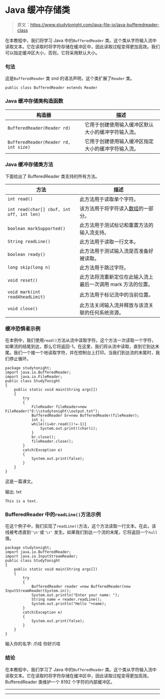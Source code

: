 # Java 缓冲存储类

> 原文：<https://www.studytonight.com/java-file-io/java-bufferedreader-class>

在本教程中，我们将学习 Java 中的`BufferedReader` 类。这个类从字符输入流中读取文本。它在读取时将字符存储在缓冲区中，因此读取过程变得更加高效。我们可以指定缓冲区大小，否则，它将采用默认大小。

### 句法

这是`BufferedReader` 类 snd 的语法声明，这个类扩展了`Reader` 类。

```
public class BufferedReader extends Reader
```

### Java 缓冲存储类构造函数

| 构造器 | 描述 |
| --- | --- |
| `BufferedReader(Reader rd)` | 它用于创建使用输入缓冲区默认大小的缓冲字符输入流。 |
| `BufferedReader(Reader rd, int size)` | 它用于创建使用输入缓冲区指定大小的缓冲字符输入流。 |

### Java 缓冲存储类方法

下面给出了 BufferedReader 类支持的所有方法。

| 方法 | 描述 |
| --- | --- |
| `int read()` | 此方法用于读取单个字符。 |
| `int read(char[] cbuf, int off, int len)` | 该方法用于将字符读入[数组](https://www.javatpoint.com/array-in-java)的一部分。 |
| `boolean markSupported()` | 此方法用于测试标记和重置方法的输入流支持。 |
| `String readLine()` | 此方法用于读取一行文本。 |
| `boolean ready()` | 此方法用于测试输入流是否准备好被读取。 |
| `long skip(long n)` | 此方法用于跳过字符。 |
| `void reset()` | 此方法将流重新定位在此输入流上最后一次调用 mark 方法的位置。 |
| `void mark(int readAheadLimit)` | 此方法用于标记流中的当前位置。 |
| `void close()` | 此方法关闭输入流并释放与该流关联的任何系统资源。 |

### 缓冲恐惧者示例

在本例中，我们使用`read()`方法从流中读取字符。这个方法一次读取一个字符，如果流的结尾到达，那么它将返回-1。在这里，我们将从流中读取，直到它到达末尾。我们一个接一个地读取字符，并在控制台上打印。当我们到达流的末尾时，我们停止循环。

```
package studytonight;
import java.io.BufferedReader;
import java.io.FileReader;
public class StudyTonight 
{
	public static void main(String args[])
	{
		try
		{
			FileReader fileReader=new FileReader("E:\\studytonight\\output.txt");    
			BufferedReader br=new BufferedReader(fileReader);    
			int i;    
			while((i=br.read())!=-1){  
				System.out.print((char)i);  
			}  
			br.close();    
			fileReader.close();    
		}
		catch(Exception e)
		{
			System.out.print(false);
		}
	}
}
```

这是一篇课文。

输出. txt

```
This is a text.
```

### BufferedReader 中的`readLine()`方法示例

在这个例子中，我们实现了`readLine()`方法，这个方法读取一行文本。在此，该线被考虑直到`'\n'`或`'\r'` 发生。如果我们到达一个流的末尾，它将返回一个`null` 值。

```
package studytonight;
import java.io.BufferedReader;
import java.io.InputStreamReader;
public class StudyTonight 
{
	public static void main(String args[])
	{
		try
		{
			BufferedReader reader =new BufferedReader(new InputStreamReader(System.in));
			System.out.println("Enter your name: ");
			String name = reader.readLine();   
			System.out.println("Hello "+name);
		}
		catch(Exception e)
		{
			System.out.print(false);
		}
	}
}
```

输入你的名字:
爪哇
你好爪哇

### 结论

在本教程中，我们学习了 Java 中的`BufferedReader` 类。这个类从字符输入流中读取文本。它在读取时将字符存储在缓冲区中，因此读取过程变得更加高效。BufferedReader 类维护一个 8192 个字符的内部缓冲区。

* * *

* * *